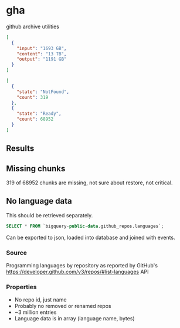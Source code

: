 # gha

github archive utilities

```json
[
  {
    "input": "1693 GB",
    "content": "13 TB",
    "output": "1191 GB"
  }
]
```

```json
[
  {
    "state": "NotFound",
    "count": 319
  },
  {
    "state": "Ready",
    "count": 68952
  }
]
```

## Results

## Missing chunks
319 of 68952 chunks are missing, not sure about restore, not critical.

## No language data
This should be retrieved separately.

```sql
SELECT * FROM `bigquery-public-data.github_repos.languages`;
```

Can be exported to json, loaded into database and joined with events.


### Source

Programming languages by repository as reported by 
GitHub's https://developer.github.com/v3/repos/#list-languages API

### Properties
* No repo id, just name
* Probably no removed or renamed repos
* ~3 million entries
* Language data is in array (language name, bytes)